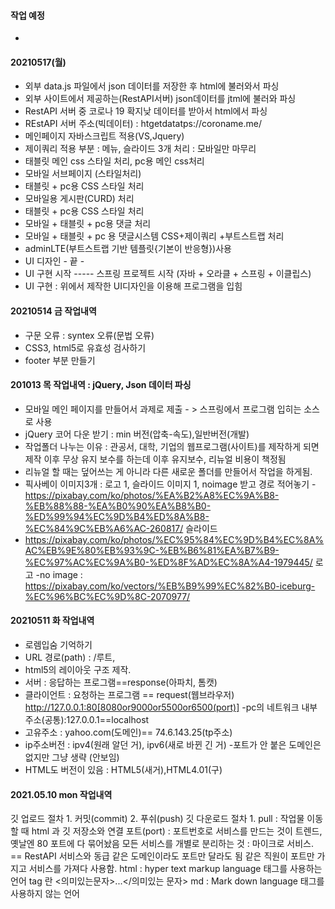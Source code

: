 #### 작업 예정
- 

#### 20210517(월)
- 외부 data.js 파일에서 json 데이터를 저장한 후 html에 불러와서 파싱
- 외부 사이트에서 제공하는(RestAPI서버) json데이터를 jtml에 불러와 파싱
- RestAPI 서버 중 코로나 19 확지낮 데이터를 받아서 html에서 파싱
- REstAPI 서버 주소(빅데이터) : htgetdatatps://coroname.me/
- 메인페이지 자바스크립트 적용(VS,Jquery)
- 제이쿼리 적용 부분 : 메뉴, 슬라이드 3개 처리 : 모바일만 마무리
- 태블릿 메인 css 스타일 처리, pc용 메인 css처리
- 모바일 서브페이지 (스타일처리)
- 태블릿 + pc용 CSS 스타일 처리
- 모바일용 게시판(CURD) 처리
- 태블릿 + pc용 CSS 스타일 처리
- 모바일 + 태블릿 + pc용 댓글 처리
- 모바일 + 태블릿 + pc 용 댓글시스템 CSS+제이쿼리 +부트스트랩 처리
- adminLTE(부트스트랩 기반 템플릿{기본이 반응형})사용
- UI 디자인  - 끝 -
- UI 구현 시작 ----- 스프링 프로젝트 시작 (자바 + 오라클 + 스프링 + 이클립스)
- UI 구현 : 위에서 제작한 UI디자인을 이용해 프로그램을 입힘

#### 20210514 금 작업내역
- 구문 오류 : syntex 오류(문법 오류)
- CSS3, html5로 유효성 검사하기
- footer 부분 만들기

#### 201013 목 작업내역 : jQuery, Json 데이터 파싱
- 모바일 메인 페이지를 만들어서 과제로 제출 - > 스프링에서 프로그램 입히는 소스로 사용
- jQuery 코어 다운 받기 : min 버전(압축-속도),일반버전(개발)
- 작업폴더 나누는 이유 : 관공서, 대학, 기업의 웹프로그램(사이트)를 제작하게 되면 제작 이후 무상 유지 보수를 하는데 이후 유지보수, 리뉴얼 비용이 책정됨
- 리뉴얼 할 때는 덮어쓰는 게 아니라 다른 새로운 폴더를 만들어서 작업을 하게됨.
- 픽사베이 이미지3개 : 로고 1, 슬라이드 이미지 1, noimage 받고 경로 적어놓기
-https://pixabay.com/ko/photos/%EA%B2%A8%EC%9A%B8-%EB%88%88-%EA%B0%90%EA%B8%B0-%ED%99%94%EC%9D%B4%ED%8A%B8-%EC%84%9C%EB%A6%AC-260817/ 슬라이드
- https://pixabay.com/ko/photos/%EC%95%84%EC%9D%B4%EC%8A%AC%EB%9E%80%EB%93%9C-%EB%B6%81%EA%B7%B9-%EC%97%AC%EC%9A%B0-%ED%8F%AD%EC%8A%A4-1979445/ 로고
-no image : https://pixabay.com/ko/vectors/%EB%B9%99%EC%82%B0-iceburg-%EC%96%BC%EC%9D%8C-2070977/


#### 20210511 화 작업내역
- 로렘입숨 기억하기
- URL 경로(path) : /루트,
- html5의 레이아웃 구조 제작.
- 서버 : 응답하는 프로그램==response(아파치, 톰캣)
- 클라이언트 : 요청하는 프로그램 == request(웹브라우저)
http://127.0.0.1:80[8080or9000or5500or6500(port)]
-pc의 네트워크 내부주소(공통):127.0.0.1==localhost
- 고유주소 : yahoo.com(도메인)== 74.6.143.25(tp주소)
- ip주소버전 : ipv4(원래 알던 거), ipv6(새로 바뀐 긴 거)
-포트가 안 붙은 도메인은 없지만 그냥 생략 (안보임)
- HTML도 버전이 있음 : HTML5(새거),HTML4.01(구)

#### 2021.05.10 mon 작업내역
깃 업로드 절차 1. 커밋(commit) 2. 푸쉬(push)
깃 다운로드 절차 1. pull : 작업물 이동할 때
html 과 깃 저장소와 연결
포트(port) : 포트번호로 서비스를 만드는 것이 트렌드, 옛날엔 80 포트에 다 묶어놨음
모든 서비스를 개별로 분리하는 것 : 마이크로 서비스. == RestAPI 서비스와 동급
같은 도메인이라도 포트만 달라도 됨
같은 직원이 포트만 가지고 서비스를 가져다 사용함.
html : hyper text markup language 태그를 사용하는 언어 tag 란 <의미있는문자>...</의미있는 문자>
md : Mark down language 태그를 사용하지 않는 언어
